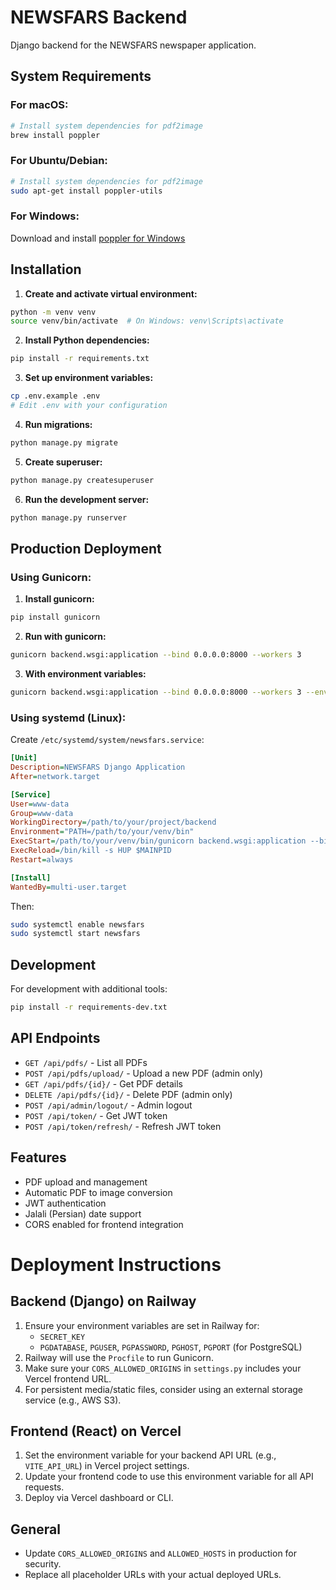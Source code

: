 # NEWSFARS Backend

Django backend for the NEWSFARS newspaper application.

## System Requirements

### For macOS:
```bash
# Install system dependencies for pdf2image
brew install poppler
```

### For Ubuntu/Debian:
```bash
# Install system dependencies for pdf2image
sudo apt-get install poppler-utils
```

### For Windows:
Download and install [poppler for Windows](http://blog.alivate.com.au/poppler-windows/)

## Installation

1. **Create and activate virtual environment:**
```bash
python -m venv venv
source venv/bin/activate  # On Windows: venv\Scripts\activate
```

2. **Install Python dependencies:**
```bash
pip install -r requirements.txt
```

3. **Set up environment variables:**
```bash
cp .env.example .env
# Edit .env with your configuration
```

4. **Run migrations:**
```bash
python manage.py migrate
```

5. **Create superuser:**
```bash
python manage.py createsuperuser
```

6. **Run the development server:**
```bash
python manage.py runserver
```

## Production Deployment

### Using Gunicorn:

1. **Install gunicorn:**
```bash
pip install gunicorn
```

2. **Run with gunicorn:**
```bash
gunicorn backend.wsgi:application --bind 0.0.0.0:8000 --workers 3
```

3. **With environment variables:**
```bash
gunicorn backend.wsgi:application --bind 0.0.0.0:8000 --workers 3 --env DJANGO_SETTINGS_MODULE=backend.settings
```

### Using systemd (Linux):

Create `/etc/systemd/system/newsfars.service`:
```ini
[Unit]
Description=NEWSFARS Django Application
After=network.target

[Service]
User=www-data
Group=www-data
WorkingDirectory=/path/to/your/project/backend
Environment="PATH=/path/to/your/venv/bin"
ExecStart=/path/to/your/venv/bin/gunicorn backend.wsgi:application --bind 0.0.0.0:8000 --workers 3
ExecReload=/bin/kill -s HUP $MAINPID
Restart=always

[Install]
WantedBy=multi-user.target
```

Then:
```bash
sudo systemctl enable newsfars
sudo systemctl start newsfars
```

## Development

For development with additional tools:
```bash
pip install -r requirements-dev.txt
```

## API Endpoints

- `GET /api/pdfs/` - List all PDFs
- `POST /api/pdfs/upload/` - Upload a new PDF (admin only)
- `GET /api/pdfs/{id}/` - Get PDF details
- `DELETE /api/pdfs/{id}/` - Delete PDF (admin only)
- `POST /api/admin/logout/` - Admin logout
- `POST /api/token/` - Get JWT token
- `POST /api/token/refresh/` - Refresh JWT token

## Features

- PDF upload and management
- Automatic PDF to image conversion
- JWT authentication
- Jalali (Persian) date support
- CORS enabled for frontend integration 

# Deployment Instructions

## Backend (Django) on Railway
1. Ensure your environment variables are set in Railway for:
   - `SECRET_KEY`
   - `PGDATABASE`, `PGUSER`, `PGPASSWORD`, `PGHOST`, `PGPORT` (for PostgreSQL)
2. Railway will use the `Procfile` to run Gunicorn.
3. Make sure your `CORS_ALLOWED_ORIGINS` in `settings.py` includes your Vercel frontend URL.
4. For persistent media/static files, consider using an external storage service (e.g., AWS S3).

## Frontend (React) on Vercel
1. Set the environment variable for your backend API URL (e.g., `VITE_API_URL`) in Vercel project settings.
2. Update your frontend code to use this environment variable for all API requests.
3. Deploy via Vercel dashboard or CLI.

## General
- Update `CORS_ALLOWED_ORIGINS` and `ALLOWED_HOSTS` in production for security.
- Replace all placeholder URLs with your actual deployed URLs. 